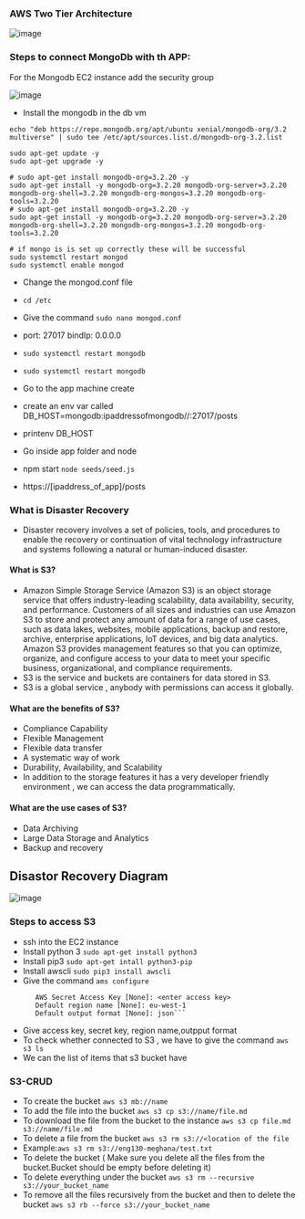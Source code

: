### AWS Two Tier Architecture

![image](https://user-images.githubusercontent.com/97250268/199527934-c0b34f07-d79e-43ff-b75b-e2d2a445c53f.png)

### Steps to connect MongoDb  with th APP:

For the Mongodb EC2 instance  add the security group 

![image](https://user-images.githubusercontent.com/97250268/199565012-6a225766-68ff-4a01-96f4-3608586df2b7.png)


- Install the mongodb in the db vm
```sudo apt-key adv --keyserver hkp://keyserver.ubuntu.com:80 --recv D68FA50FEA312927
echo "deb https://repo.mongodb.org/apt/ubuntu xenial/mongodb-org/3.2 multiverse" | sudo tee /etc/apt/sources.list.d/mongodb-org-3.2.list

sudo apt-get update -y
sudo apt-get upgrade -y

# sudo apt-get install mongodb-org=3.2.20 -y
sudo apt-get install -y mongodb-org=3.2.20 mongodb-org-server=3.2.20 mongodb-org-shell=3.2.20 mongodb-org-mongos=3.2.20 mongodb-org-tools=3.2.20
# sudo apt-get install mongodb-org=3.2.20 -y
sudo apt-get install -y mongodb-org=3.2.20 mongodb-org-server=3.2.20 mongodb-org-shell=3.2.20 mongodb-org-mongos=3.2.20 mongodb-org-tools=3.2.20

# if mongo is is set up correctly these will be successful
sudo systemctl restart mongod
sudo systemctl enable mongod
```

- Change the mongod.conf file
- `cd /etc`
- Give the command `sudo nano mongod.conf`
-   port: 27017
    bindIp: 0.0.0.0
- `sudo systemctl restart mongodb`
- `sudo systemctl restart mongodb`

- Go to the app machine create 
- create an env var called DB_HOST=mongodb:ipaddressofmongodb//:27017/posts
- printenv DB_HOST
- Go inside app folder and node
- npm start
  `node seeds/seed.js`
- https://[ipaddress_of_app]/posts

### What is Disaster Recovery
- Disaster recovery involves a set of policies, tools, and procedures to enable the recovery or continuation of vital technology infrastructure and systems following a natural or human-induced disaster.
#### What is S3?
- Amazon Simple Storage Service (Amazon S3) is an object storage service that offers industry-leading scalability, data availability, security, and performance. Customers of all sizes and industries can use Amazon S3 to store and protect any amount of data for a range of use cases, such as data lakes, websites, mobile applications, backup and restore, archive, enterprise applications, IoT devices, and big data analytics. Amazon S3 provides management features so that you can optimize, organize, and configure access to your data to meet your specific business, organizational, and compliance requirements.
- S3 is the service and buckets are containers for data stored in S3.
- S3 is a global service , anybody with permissions can access it globally.


#### What are the benefits of S3?
- Compliance Capability
- Flexible Management
- Flexible data transfer
- A systematic way of work
- Durability, Availability, and Scalability
- In addition to the storage features it has a very developer friendly environment , we can access the data programmatically.
  

#### What are the use cases of S3?
- Data Archiving
- Large Data Storage and Analytics
- Backup and recovery


## Disastor Recovery Diagram


![image](https://user-images.githubusercontent.com/97250268/199713753-807b52d1-ce3a-4ed3-a4fd-1d25aab590ab.png)

### Steps to access S3

- ssh into the EC2 instance
- Install python 3 `sudo apt-get install python3`
- Install pip3 `sudo apt-get intall python3-pip`
- Install awscli `sudo pip3 install awscli`
- Give the command `ams configure`
  ```AWS Access Key ID [None]: <enter key ID>
     AWS Secret Access Key [None]: <enter access key>
     Default region name [None]: eu-west-1
     Default output format [None]: json```
- Give access key, secret key, region name,outpput format
- To check whether connected to S3 , we have to give the command `aws s3 ls`
- We can the list of items that s3 bucket have

### S3-CRUD
- To create the bucket `aws s3 mb://name`
- To add the file into the bucket `aws s3 cp s3://name/file.md`
- To download the file from the bucket to the instance `aws s3 cp file.md s3://name/file.md`
- To delete a file from the bucket `aws s3 rm s3://<location of the file`
- Example:`aws s3 rm s3://eng130-meghana/test.txt`
- To delete the bucket ( Make sure you delete all the files from the bucket.Bucket should be empty before deleting it)
- To delete everything under the bucket `aws s3 rm --recursive s3://your_bucket_name`
- To remove all the files recursively from the bucket and then to delete the bucket `aws s3 rb --force s3://your_bucket_name`


